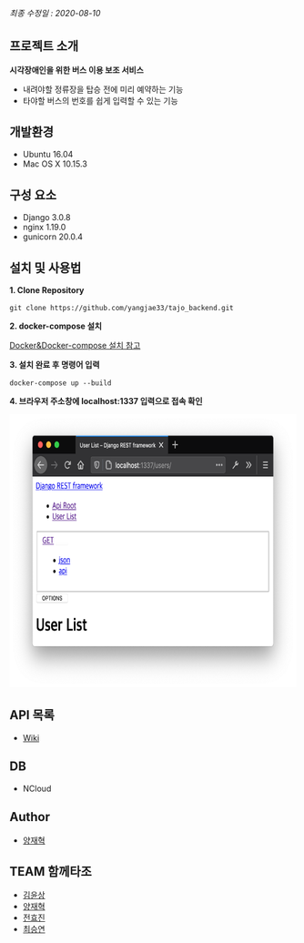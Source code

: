 
###### 최종 수정일 : 2020-08-10

## 프로젝트 소개

**시각장애인을 위한 버스 이용 보조 서비스**
* 내려야할 정류장을 탑승 전에 미리 예약하는 기능
* 타야할 버스의 번호를 쉽게 입력할 수 있는 기능

## 개발환경

* Ubuntu 16.04
* Mac OS X 10.15.3

## 구성 요소

* Django 3.0.8
* nginx 1.19.0
* gunicorn 20.0.4

## 설치 및 사용법

**1. Clone Repository**

```
git clone https://github.com/yangjae33/tajo_backend.git
```

**2. docker-compose 설치**

[Docker&Docker-compose 설치 참고](https://docs.docker.com/compose/install/)

**3. 설치 완료 후 명령어 입력**

```
docker-compose up --build
```

**4. 브라우저 주소창에 localhost:1337 입력으로 접속 확인**

<img src="./img/docs/docker-browser-conn.png" width="640px" height="480px">

## API 목록

* [Wiki](https://github.com/yangjae33/tajo_backend/wiki)

## DB

* NCloud

## Author

* [양재혁](https://github.com/yangjae33)

## TEAM 함께타조

* [김윤상](https://github.com/yyoonsahng)
* [양재혁](https://github.com/yangjae33)
* [전효진](https://github.com/gywlssww)
* [최승연](https://github.com/seungyeonchoi)

